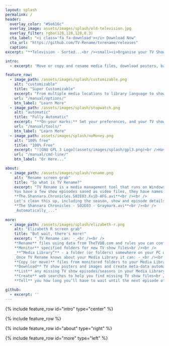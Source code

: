 ```yaml
---
layout: splash
permalink: /
header:
  overlay_color: "#5e616c"
  overlay_image: assets/images/splash/old-television.jpg
  overlay_filter: rgba(128,128,128,0.3)
  cta_label: "<i class='fa fa-download'></i> Download Now"
  cta_url: "https://github.com/TV-Rename/tvrename/releases"
  caption:
excerpt: "**Television - Sorted...<br /><small><i>Organise your TV Shows with<br />the Swiss-Army-Knife of<br />media management tools.</i></small>**<br />Latest Release: <br />"

intro:
  - excerpt: 'Move or copy and rename media files, download posters, banners and episode images, create .nfo files, search for missing episodes, calendarize your favourite TV shows - _**automatically**_...'

feature_row:
  - image_path: /assets/images/splash/customizable.png
    alt: "customizable"
    title: "Super Customizable"
    excerpt: "From multiple media locations to library language to show and episode images to metadata, to  TheTVDB and µTorrent integration; virtually every aspect of TV Rename is configurable..."
    url: "/manual/options/"
    btn_label: "Learn More"
  - image_path: /assets/images/splash/stopwatch.png
    alt: "automatic"
    title: "Fully Automatic"
    excerpt: "**On-your marks:** Set your preferences, and your TV show collection location(s).<br />**Get set:** to run a scan to find out what's current, sit back, relax, and watch it<br />**Go**..."
    url: "/manual/tools/"
    btn_label: "Learn More"
  - image_path: assets/images/splash/noMoney.png
    alt: "100% free"
    title: "100% Free"
    excerpt: "![GNU GPL 3 Logo](assets/images/splash/gpl3.png)<br />Haven't a clue what you want to put here..."
    url: "/manual/cmd-line/"
    btn_label: "Or Here..."

about:
  - image_path: /assets/images/splash/rename.png
    alt: "Rename screen grab"
    title: "So what is TV Rename?"
    excerpt: "TV Rename is a media management tool that runs on Windows XP and later and looks after all your TV show files; making them presentable for [Kodi](https://kodi.tv/ 'visit Kodi on the web') (XBMC), [Mede8er](http://www.mede8er.eu/ 'visit Mede8ter on the web'), [PyTivo](https://pytivo.sourceforge.io/wiki/index.php/PyTivo 'visit PyTivo on the web') and other media hubs. On the surface TV Rename will “fix” the names of TV shows…<br />
    You have a few show episodes saved as video files, they have names like:<br /><br />
    **The.Shannara.Chronicles.S02E03.XviD-AFG.avi**<br /><br />
    Let's clean this up, including the season, show and episode details like:<br /><br />
    **The Shannara Chronicles - S02E03 - Graymark.avi**<br /><br />
	_Automatically_..."
  
more:
  - image_path: /assets/images/splash/elizabeth-r.png
    alt: "Elizabeth R screen grab"
    title: "But wait, there's more!"
    excerpt: "_TV Rename can: -_<br /><br />
    **Rename** files using data from TheTVDB.com and rules you can configure<br />
    **Monitor** specified folders for new TV show files<br /><br />
    _**“Media Library”** - a folder (or folders) somewhere on your PC or NAS or whatever, with a bunch of TV show files in it (them)._<br /><br />
    _Once TV Rename knows about your Media Library it can: -_<br /><br />
    **Copy (or move)** files from monitored folders to your Media Library<br />
    **Download** TV show posters and images and create meta-data automatically<br />
    **List** any missing TV show episodes/seasons in your Media Library<br />
    **Create** web searches to help you find missing TV show files<br />
    **Tell** you how long you’ll have to wait until the next episode of your current favourite TV show airs"  

github:
  - excerpt: ''
---
```


{% include feature_row id="intro" type="center" %}

{% include feature_row %}

{% include feature_row id="about" type="right" %}

{% include feature_row id="more" type="left" %}